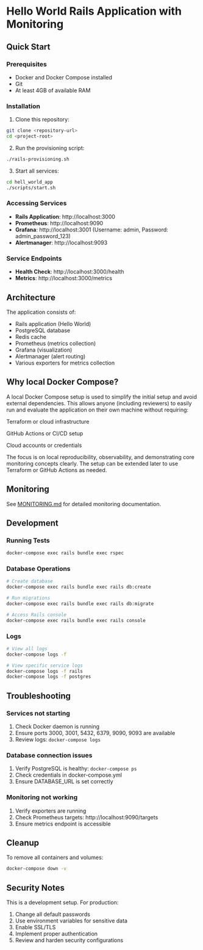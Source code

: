 # Hello World Rails Application with Monitoring

## Quick Start

### Prerequisites
- Docker and Docker Compose installed
- Git
- At least 4GB of available RAM

### Installation

1. Clone this repository:
```bash
git clone <repository-url>
cd <project-root>
```

2. Run the provisioning script:
```bash
./rails-provisioning.sh
```

3. Start all services:
```bash
cd hell_world_app
./scripts/start.sh
```

### Accessing Services

- **Rails Application**: http://localhost:3000
- **Prometheus**: http://localhost:9090
- **Grafana**: http://localhost:3001 (Username: admin, Password: admin_password_123)
- **Alertmanager**: http://localhost:9093

### Service Endpoints

- **Health Check**: http://localhost:3000/health
- **Metrics**: http://localhost:3000/metrics

## Architecture

The application consists of:
- Rails application (Hello World)
- PostgreSQL database
- Redis cache
- Prometheus (metrics collection)
- Grafana (visualization)
- Alertmanager (alert routing)
- Various exporters for metrics collection

## Why local Docker Compose?
A local Docker Compose setup is used to simplify the initial setup and avoid external dependencies.
This allows anyone (including reviewers) to easily run and evaluate the application on their own machine without requiring:

Terraform or cloud infrastructure

GitHub Actions or CI/CD setup

Cloud accounts or credentials

The focus is on local reproducibility, observability, and demonstrating core monitoring concepts clearly. The setup can be extended later to use Terraform or GitHub Actions as needed.

## Monitoring

See [MONITORING.md](MONITORING.md) for detailed monitoring documentation.

## Development

### Running Tests
```bash
docker-compose exec rails bundle exec rspec
```

### Database Operations
```bash
# Create database
docker-compose exec rails bundle exec rails db:create

# Run migrations
docker-compose exec rails bundle exec rails db:migrate

# Access Rails console
docker-compose exec rails bundle exec rails console
```

### Logs
```bash
# View all logs
docker-compose logs -f

# View specific service logs
docker-compose logs -f rails
docker-compose logs -f postgres
```

## Troubleshooting

### Services not starting
1. Check Docker daemon is running
2. Ensure ports 3000, 3001, 5432, 6379, 9090, 9093 are available
3. Review logs: `docker-compose logs`

### Database connection issues
1. Verify PostgreSQL is healthy: `docker-compose ps`
2. Check credentials in docker-compose.yml
3. Ensure DATABASE_URL is set correctly

### Monitoring not working
1. Verify exporters are running
2. Check Prometheus targets: http://localhost:9090/targets
3. Ensure metrics endpoint is accessible

## Cleanup

To remove all containers and volumes:
```bash
docker-compose down -v
```

## Security Notes

This is a development setup. For production:
1. Change all default passwords
2. Use environment variables for sensitive data
3. Enable SSL/TLS
4. Implement proper authentication
5. Review and harden security configurations
